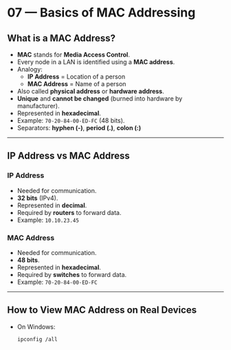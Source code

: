# 07 — Basics of MAC Addressing

## What is a MAC Address?
- **MAC** stands for **Media Access Control**.  
- Every node in a LAN is identified using a **MAC address**.  
- Analogy:  
  - **IP Address** = Location of a person  
  - **MAC Address** = Name of a person  
- Also called **physical address** or **hardware address**.  
- **Unique** and **cannot be changed** (burned into hardware by manufacturer).  
- Represented in **hexadecimal**.  
- Example: `70-20-84-00-ED-FC` (48 bits).  
- Separators: **hyphen (-)**, **period (.)**, **colon (:)**  

---

## IP Address vs MAC Address

### IP Address
- Needed for communication.  
- **32 bits** (IPv4).  
- Represented in **decimal**.  
- Required by **routers** to forward data.  
- Example: `10.10.23.45`  

### MAC Address
- Needed for communication.  
- **48 bits**.  
- Represented in **hexadecimal**.  
- Required by **switches** to forward data.  
- Example: `70-20-84-00-ED-FC`  

---

## How to View MAC Address on Real Devices
- On Windows:  
  ```bash
  ipconfig /all
